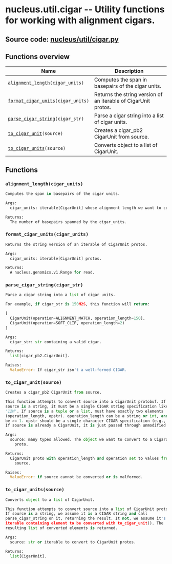 # nucleus.util.cigar -- Utility functions for working with alignment cigars.
**Source code:** [nucleus/util/cigar.py](https://github.com/google/nucleus/tree/master/nucleus/util/cigar.py)
---


## Functions overview
Name | Description
-----|------------
[`alignment_length`](#alignment_length)`(cigar_units)` | Computes the span in basepairs of the cigar units.
[`format_cigar_units`](#format_cigar_units)`(cigar_units)` | Returns the string version of an iterable of CigarUnit protos.
[`parse_cigar_string`](#parse_cigar_string)`(cigar_str)` | Parse a cigar string into a list of cigar units.
[`to_cigar_unit`](#to_cigar_unit)`(source)` | Creates a cigar_pb2 CigarUnit from source.
[`to_cigar_units`](#to_cigar_units)`(source)` | Converts object to a list of CigarUnit.

## Functions
### `alignment_length(cigar_units)`<a name="alignment_length"></a>
```python
Computes the span in basepairs of the cigar units.

Args:
  cigar_units: iterable[CigarUnit] whose alignment length we want to compute.

Returns:
  The number of basepairs spanned by the cigar_units.
```

### `format_cigar_units(cigar_units)`<a name="format_cigar_units"></a>
```python
Returns the string version of an iterable of CigarUnit protos.

Args:
  cigar_units: iterable[CigarUnit] protos.

Returns:
  A nucleus.genomics.v1.Range for read.
```

### `parse_cigar_string(cigar_str)`<a name="parse_cigar_string"></a>
```python
Parse a cigar string into a list of cigar units.

For example, if cigar_str is 150M2S, this function will return:

[
  CigarUnit(operation=ALIGNMENT_MATCH, operation_length=150),
  CigarUnit(operation=SOFT_CLIP, operation_length=2)
]

Args:
  cigar_str: str containing a valid cigar.

Returns:
  list[cigar_pb2.CigarUnit].

Raises:
  ValueError: If cigar_str isn't a well-formed CIGAR.
```

### `to_cigar_unit(source)`<a name="to_cigar_unit"></a>
```python
Creates a cigar_pb2 CigarUnit from source.

This function attempts to convert source into a CigarUnit protobuf. If
source is a string, it must be a single CIGAR string specification like
'12M'. If source is a tuple or a list, must have exactly two elements
(operation_length, opstr). operation_length can be a string or int, and must
be >= 1. opstr should be a single character CIGAR specification (e.g., 'M').
If source is already a CigarUnit, it is just passed through unmodified.

Args:
  source: many types allowed. The object we want to convert to a CigarUnit
    proto.

Returns:
  CigarUnit proto with operation_length and operation set to values from
    source.

Raises:
  ValueError: if source cannot be converted or is malformed.
```

### `to_cigar_units(source)`<a name="to_cigar_units"></a>
```python
Converts object to a list of CigarUnit.

This function attempts to convert source into a list of CigarUnit protos.
If source is a string, we assume it is a CIGAR string and call
parse_cigar_string on it, returning the result. It not, we assume it's an
iterable containing element to be converted with to_cigar_unit(). The
resulting list of converted elements is returned.

Args:
  source: str or iterable to convert to CigarUnit protos.

Returns:
  list[CigarUnit].
```

